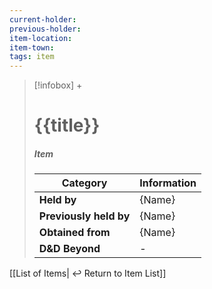 ```yaml
---
current-holder: 
previous-holder: 
item-location:
item-town:
tags: item
---
```


> [!infobox] +
> # {{title}}
> ##### Item
> | Category | Information |
> | ---- | ---- |
> | **Held by** | {Name} |
> | **Previously held by** | {Name} |
> | **Obtained from** | {Name} |
> | **D&D Beyond** | - |

[[List of Items| ↩️ Return to Item List]]